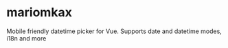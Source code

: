 # mariomkax
Mobile friendly datetime picker for Vue. Supports date and datetime modes, i18n and more
